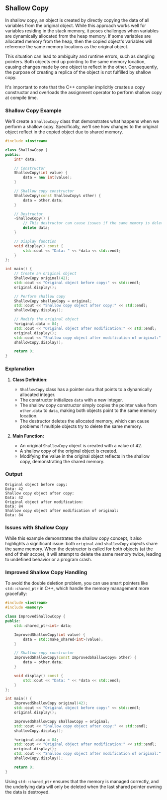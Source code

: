 ## **Shallow Copy**

In shallow copy, an object is created by directly copying the data of all variables from the original object. While this approach works well for variables residing in the stack memory, it poses challenges when variables are dynamically allocated from the heap memory. If some variables are allocated memory from the heap, then the copied object's variables will reference the same memory locations as the original object.

This situation can lead to ambiguity and runtime errors, such as dangling pointers. Both objects end up pointing to the same memory location, causing changes made by one object to reflect in the other. Consequently, the purpose of creating a replica of the object is not fulfilled by shallow copy.

It's important to note that the C++ compiler implicitly creates a copy constructor and overloads the assignment operator to perform shallow copy at compile time.

### Shallow Copy Example

We'll create a `ShallowCopy` class that demonstrates what happens when we perform a shallow copy. Specifically, we'll see how changes to the original object reflect in the copied object due to shared memory.

```cpp
#include <iostream>

class ShallowCopy {
public:
    int* data;

    // Constructor
    ShallowCopy(int value) {
        data = new int(value);
    }

    // Shallow copy constructor
    ShallowCopy(const ShallowCopy& other) {
        data = other.data;
    }

    // Destructor
    ~ShallowCopy() {
        // This destructor can cause issues if the same memory is deleted multiple times
        delete data;
    }

    // Display function
    void display() const {
        std::cout << "Data: " << *data << std::endl;
    }
};

int main() {
    // Create an original object
    ShallowCopy original(42);
    std::cout << "Original object before copy:" << std::endl;
    original.display();

    // Perform shallow copy
    ShallowCopy shallowCopy = original;
    std::cout << "Shallow copy object after copy:" << std::endl;
    shallowCopy.display();

    // Modify the original object
    *original.data = 84;
    std::cout << "Original object after modification:" << std::endl;
    original.display();
    std::cout << "Shallow copy object after modification of original:" << std::endl;
    shallowCopy.display();

    return 0;
}
```

### Explanation

1. **Class Definition:**

   - `ShallowCopy` class has a pointer `data` that points to a dynamically allocated integer.
   - The constructor initializes `data` with a new integer.
   - The shallow copy constructor simply copies the pointer value from `other.data` to `data`, making both objects point to the same memory location.
   - The destructor deletes the allocated memory, which can cause problems if multiple objects try to delete the same memory.

2. **Main Function:**
   - An original `ShallowCopy` object is created with a value of 42.
   - A shallow copy of the original object is created.
   - Modifying the value in the original object reflects in the shallow copy, demonstrating the shared memory.

### Output

```
Original object before copy:
Data: 42
Shallow copy object after copy:
Data: 42
Original object after modification:
Data: 84
Shallow copy object after modification of original:
Data: 84
```

### Issues with Shallow Copy

While this example demonstrates the shallow copy concept, it also highlights a significant issue: both `original` and `shallowCopy` objects share the same memory. When the destructor is called for both objects (at the end of their scope), it will attempt to delete the same memory twice, leading to undefined behavior or a program crash.

### Improved Shallow Copy Handling

To avoid the double deletion problem, you can use smart pointers like `std::shared_ptr` in C++, which handle the memory management more gracefully:

```cpp
#include <iostream>
#include <memory>

class ImprovedShallowCopy {
public:
    std::shared_ptr<int> data;

    ImprovedShallowCopy(int value) {
        data = std::make_shared<int>(value);
    }

    // Shallow copy constructor
    ImprovedShallowCopy(const ImprovedShallowCopy& other) {
        data = other.data;
    }

    void display() const {
        std::cout << "Data: " << *data << std::endl;
    }
};

int main() {
    ImprovedShallowCopy original(42);
    std::cout << "Original object before copy:" << std::endl;
    original.display();

    ImprovedShallowCopy shallowCopy = original;
    std::cout << "Shallow copy object after copy:" << std::endl;
    shallowCopy.display();

    *original.data = 84;
    std::cout << "Original object after modification:" << std::endl;
    original.display();
    std::cout << "Shallow copy object after modification of original:" << std::endl;
    shallowCopy.display();

    return 0;
}
```

Using `std::shared_ptr` ensures that the memory is managed correctly, and the underlying data will only be deleted when the last shared pointer owning the data is destroyed.
